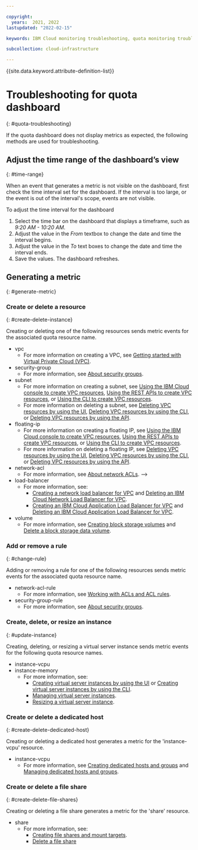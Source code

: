 ```yaml
---

copyright:
  years:  2021, 2022
lastupdated: "2022-02-15"

keywords: IBM Cloud monitoring troubleshooting, quota monitoring troubleshooting

subcollection: cloud-infrastructure

---
```


{{site.data.keyword.attribute-definition-list}}

# Troubleshooting for quota dashboard
{: #quota-troubleshooting}

If the quota dashboard does not display metrics as expected, the following methods are used for troubleshooting.

## Adjust the time range of the dashboard’s view
{: #time-range}

When an event that generates a metric is not visible on the dashboard, first check the time interval set for the dashboard. If the interval is too large, or the event is out of the interval's scope, events are not visible.

To adjust the time interval for the dashboard

1. Select the time bar on the dashboard that displays a timeframe, such as *9:20 AM - 10:20 AM*.
2. Adjust the value in the *From* textbox to change the date and time the interval begins.
3. Adjust the value in the *To* text boxes to change the date and time the interval ends.
4. Save the values. The dashboard refreshes.

## Generating a metric
{: #generate-metric}


### Create or delete a resource
{: #create-delete-instance}

Creating or deleting one of the following resources sends metric events for the associated quota resource name.

- vpc
   - For more information on creating a VPC, see [Getting started with Virtual Private Cloud (VPC)](/docs/vpc?topic=vpc-getting-started&interface=ui#create-and-configure-vpc).
- security-group
   - For more information, see [About security groups](/docs/vpc?topic=vpc-using-security-groups&interface=ui).
- subnet
   - For more information on creating a subnet, see [Using the IBM Cloud console to create VPC resources](/docs/vpc?topic=vpc-creating-a-vpc-using-the-ibm-cloud-console), [Using the REST APIs to create VPC resources](/docs/vpc?topic=vpc-creating-a-vpc-using-the-rest-apis), or [Using the CLI to create VPC resources](/docs/vpc?topic=vpc-creating-a-vpc-using-cli#create-a-subnet-cli).
   - For more information on deleting a subnet, see [Deleting VPC resources by using the UI](/docs/vpc?topic=vpc-deleting-using-console), [Deleting VPC resources by using the CLI](/docs/vpc?topic=vpc-deleting-using-cli), or [Deleting VPC resources by using the API](/docs/vpc?topic=vpc-deleting-using-api).
- floating-ip
   - For more information on creating a floating IP, see [Using the IBM Cloud console to create VPC resources](/docs/vpc?topic=vpc-creating-a-vpc-using-the-ibm-cloud-console), [Using the REST APIs to create VPC resources](/docs/vpc?topic=vpc-creating-a-vpc-using-the-rest-apis), or [Using the CLI to create VPC resources](/docs/vpc?topic=vpc-creating-a-vpc-using-cli#create-a-subnet-cli).
   - For more information on deleting a floating IP, see [Deleting VPC resources by using the UI](/docs/vpc?topic=vpc-deleting-using-console), [Deleting VPC resources by using the CLI](/docs/vpc?topic=vpc-deleting-using-cli), or [Deleting VPC resources by using the API](/docs/vpc?topic=vpc-deleting-using-api).
- network-acl
   - For more information, see [About network ACLs](/docs/vpc?topic=vpc-using-acls). -->
- load-balancer
   - For more information, see:
      - [Creating a network load balancer for VPC](/docs/vpc?topic=vpc-nlb-ui-creating-network-load-balancer&interface=ui) and [Deleting an IBM Cloud Network Load Balancer for VPC](/docs/vpc?topic=vpc-nlb-deleting&interface=ui).
      - [Creating an IBM Cloud Application Load Balancer for VPC](/docs/vpc?topic=vpc-load-balancer&interface=ui) and [Deleting an IBM Cloud Application Load Balancer for VPC](/docs/vpc?topic=vpc-alb-deleting&interface=ui).
- volume
   - For more information, see [Creating block storage volumes](/docs/vpc?topic=vpc-creating-block-storage) and [Delete a block storage data volume](/docs/vpc?topic=vpc-managing-block-storage&interface=ui#delete).

### Add or remove a rule
{: #change-rule}

Adding or removing a rule for one of the following resources sends metric events for the associated quota resource name.

- network-acl-rule
   - For more information, see [Working with ACLs and ACL rules](/docs/vpc?topic=vpc-using-acls#working-with-acls-and-acl-rules).
- security-group-rule
   - For more information, see [About security groups](/docs/vpc?topic=vpc-using-security-groups&interface=ui).

### Create, delete, or resize an instance
{: #update-instance}

Creating, deleting, or resizing a virtual server instance sends metric events for the following quota resource names.

- instance-vcpu
- instance-memory
   - For more information, see:
      - [Creating virtual server instances by using the UI](/docs/vpc?topic=vpc-creating-virtual-servers) or [Creating virtual server instances by using the CLI](docs/vpc?topic=vpc-creating-virtual-servers&interface=cli).
      - [Managing virtual server instances](/docs/vpc?topic=vpc-managing-virtual-server-instances&interface=ui).
      - [Resizing a virtual server instance](/docs/vpc?topic=vpc-resizing-an-instance&interface=ui).

### Create or delete a dedicated host
{: #create-delete-dedicated-host}

Creating or deleting a dedicated host generates a metric for the 'instance-vcpu' resource.

- instance-vcpu
   - For more information, see [Creating dedicated hosts and groups](/docs/vpc?topic=vpc-creating-dedicated-hosts-instances&interface=ui) and [Managing dedicated hosts and groups](/docs/vpc?topic=vpc-manage-dedicated-hosts-groups&interface=ui).

### Create or delete a file share
{: #create-delete-file-shares}

Creating or deleting a file share generates a metric for the 'share' resource.

- share
   - For more information, see:
      - [Creating file shares and mount targets](/docs/vpc?topic=vpc-file-storage-create&interface=ui).
      - [Delete a file share](/docs/vpc?topic=vpc-file-storage-managing&interface=ui#delete-file-share-ui)
